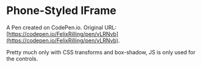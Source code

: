 # Phone-Styled IFrame

A Pen created on CodePen.io. Original URL: [https://codepen.io/FelixRilling/pen/vLRNvb](https://codepen.io/FelixRilling/pen/vLRNvb).

Pretty much only with CSS transforms and box-shadow,  JS is only used for the controls.